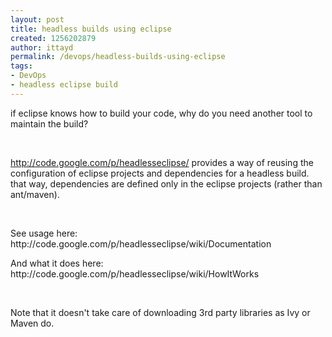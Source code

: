 ```yaml
---
layout: post
title: headless builds using eclipse
created: 1256202879
author: ittayd
permalink: /devops/headless-builds-using-eclipse
tags:
- DevOps
- headless eclipse build
---
```

<p>if eclipse knows how to build your code, why do you need another tool to maintain the build?</p>
<p>&nbsp;</p>
<p><a href="http://code.google.com/p/headlesseclipse/" class="moz-txt-link-freetext">http://code.google.com/p/headlesseclipse/</a> provides a way of reusing the configuration of eclipse projects and dependencies for a headless build. that way, dependencies are defined only in the eclipse projects (rather than ant/maven). </p>
<p>&nbsp;</p>
<p>See usage here: http://code.google.com/p/headlesseclipse/wiki/Documentation</p>
<p>And what it does here: http://code.google.com/p/headlesseclipse/wiki/HowItWorks</p>
<p>&nbsp;</p>
<p>Note that it doesn't take care of downloading 3rd party libraries as Ivy or Maven do. </p>
<p>&nbsp;</p>
